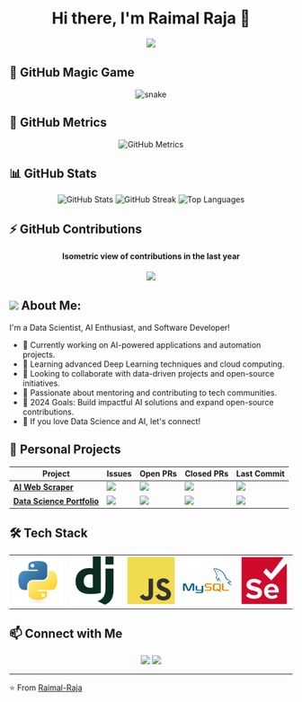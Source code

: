 <div align="center">
    <h1> Hi there, I'm Raimal Raja 👋</h1>
</div>

<p align="center">
<a href="https://github.com/Raimal-Raja"><img src="https://readme-typing-svg.herokuapp.com?lines=Data+Scientist;Python+Developer;Web+Scraping+Expert;Machine+Learning+Enthusiast&center=true&width=500&height=50"></a>
</p>

## 🐍 GitHub Magic Game

<p align="center">
 <img src="https://github.com/Raimal-Raja/Raimal-Raja/blob/output/github-contribution-grid-snake.svg" alt="snake">
</p>

## 🚀 GitHub Metrics

<p align="center">
  <img src="https://github.com/Raimal-Raja/Raimal-Raja/blob/main/github-metrics.svg" alt="GitHub Metrics">
</p>

## 📊 GitHub Stats

<p align="center">
  <img src="https://github-readme-stats.vercel.app/api?username=Raimal-Raja&show_icons=true&theme=dark" alt="GitHub Stats" />
  <img src="https://github-readme-streak-stats.herokuapp.com/?user=Raimal-Raja&theme=dark" alt="GitHub Streak" />
  <img src="https://github-profile-summary-cards.vercel.app/api/cards/repos-per-language?username=Raimal-Raja&theme=gruvbox" alt="Top Languages" />
</p>

## ⚡️ GitHub Contributions

<h4 align="center">Isometric view of contributions in the last year</h4>
<p align="center">
	<a href="https://raw.githubusercontent.com/Raimal-Raja/Raimal-Raja/main/profile-3d-contrib/profile-night-rainbow.svg">
		<img width="900em" src="https://raw.githubusercontent.com/Raimal-Raja/Raimal-Raja/main/profile-3d-contrib/profile-night-rainbow.svg">
	</a>
</p>

## <img src='.github/workflows/flyingcat.gif' height=65/> About Me:

I'm a Data Scientist, AI Enthusiast, and Software Developer!
- 🔭 Currently working on AI-powered applications and automation projects.
- 🌱 Learning advanced Deep Learning techniques and cloud computing.
- 👯 Looking to collaborate with data-driven projects and open-source initiatives.
- 📢 Passionate about mentoring and contributing to tech communities.
- 🥅 2024 Goals: Build impactful AI solutions and expand open-source contributions.
- 💎 If you love Data Science and AI, let's connect!

## 🚀 Personal Projects

| Project | Issues | Open PRs | Closed PRs | Last Commit |
|---------|--------|---------|-----------|-------------|
| [**AI Web Scraper**](https://github.com/Raimal-Raja/AI-Web-Scraper) | ![](https://img.shields.io/github/issues/Raimal-Raja/AI-Web-Scraper) | ![](https://img.shields.io/github/issues-pr/Raimal-Raja/AI-Web-Scraper) | ![](https://img.shields.io/github/issues-pr-closed/Raimal-Raja/AI-Web-Scraper) | ![](https://img.shields.io/github/last-commit/Raimal-Raja/AI-Web-Scraper) |
| [**Data Science Portfolio**](https://github.com/Raimal-Raja/Data-Science-Portfolio) | ![](https://img.shields.io/github/issues/Raimal-Raja/Data-Science-Portfolio) | ![](https://img.shields.io/github/issues-pr/Raimal-Raja/Data-Science-Portfolio) | ![](https://img.shields.io/github/issues-pr-closed/Raimal-Raja/Data-Science-Portfolio) | ![](https://img.shields.io/github/last-commit/Raimal-Raja/Data-Science-Portfolio) |

## 🛠 Tech Stack

<table width="80%">
<tr>
    <td align='center' width="150">
        <img src="https://github.com/devicons/devicon/blob/master/icons/python/python-original.svg" width="100">
    </td>
    <td align='center' width="150">
        <img src="https://github.com/devicons/devicon/blob/master/icons/django/django-plain.svg" width="100">
    </td>
    <td align='center' width="150">
        <img src="https://github.com/devicons/devicon/blob/master/icons/javascript/javascript-original.svg" width="100">
    </td>
    <td align='center' width="150">
        <img src="https://github.com/devicons/devicon/blob/master/icons/mysql/mysql-original-wordmark.svg" width="100">
    </td>
    <td align='center' width="150">
        <img src="https://github.com/devicons/devicon/blob/master/icons/selenium/selenium-original.svg" width="100">
    </td>
</tr>
</table>

## 📫 Connect with Me
<p align="center">
<a href="https://www.linkedin.com/in/raimal-raja-kolhi-9422351b6/"><img src="https://img.shields.io/badge/-Raimal%20Raja-0077B5?style=flat&logo=Linkedin&logoColor=white"/></a>
<a href="mailto:raimalrajagoal@gmail.com"><img src="https://img.shields.io/badge/-raimalrajagoal@gmail.com-D14836?style=flat&logo=Gmail&logoColor=white"/></a>
</p>

---
⭐️ From [Raimal-Raja](https://github.com/Raimal-Raja)
